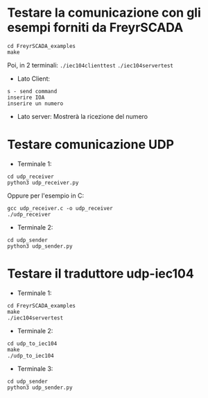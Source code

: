 # Testare la comunicazione con gli esempi forniti da FreyrSCADA

```
cd FreyrSCADA_examples
make
```

Poi, in 2 terminali:
`./iec104clienttest`
`./iec104servertest`

- Lato Client:
```
s - send command
inserire IOA
inserire un numero
```

- Lato server:
Mostrerà la ricezione del numero


# Testare comunicazione UDP

- Terminale 1:
```
cd udp_receiver
python3 udp_receiver.py
```
Oppure per l'esempio in C:
```
gcc udp_receiver.c -o udp_receiver
./udp_receiver
```

- Terminale 2:
```
cd udp_sender
python3 udp_sender.py
```

# Testare il traduttore udp-iec104

- Terminale 1:
```
cd FreyrSCADA_examples
make
./iec104servertest 
```

- Terminale 2:
```
cd udp_to_iec104
make
./udp_to_iec104
```

- Terminale 3:
```
cd udp_sender
python3 udp_sender.py
```
